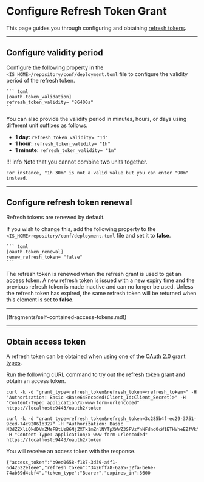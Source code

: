 # Configure Refresh Token Grant

This page guides you through configuring and obtaining [refresh tokens](../../concepts/authorization/refresh-token).

----

## Configure validity period

Configure the following property in the `<IS_HOME>/repository/conf/deployment.toml` file to configure the validity period of the refresh token.

    ``` toml
    [oauth.token_validation]
    refresh_token_validity= "86400s"
    ``

You can also provide the validity period in minutes, hours, or days using different unit suffixes as follows.

- **1 day:** `refresh_token_validity= "1d"`
- **1 hour:** `refresh_token_validity= "1h"`
- **1 minute:** `refresh_token_validity= "1m"`


!!! info
    Note that you cannot combine two units together. 

    For instance, "1h 30m" is not a valid value but you can enter "90m" instead.

----

## Configure refresh token renewal 

Refresh tokens are renewed by default. 

If you wish to change this, add the following property to the `<IS_HOME>repository/conf/deployment.toml` file and set it to **false**. 

    ``` toml
    [oauth.token_renewal]
    renew_refresh_token= "false"
    ```

The refresh token is renewed when the refresh grant is used to get an access token. A new refresh token is issued with a new expiry time and the previous refresh token is made inactive and can no longer be used. Unless the refresh token has expired, the same refresh token will be returned when this element is set to **false**.

-----


{!fragments/self-contained-access-tokens.md!}

----

## Obtain access token 

A refresh token can be obtained when using one of the [OAuth 2.0 grant types](oauth-grant-types.md). 

Run the following cURL command to try out the refresh token grant and obtain an access token.

``` tab="Request Format"
curl -k -d "grant_type=refresh_token&refresh_token=<refresh_token>" -H "Authorization: Basic <Base64Encoded(Client_Id:Client_Secret)>" -H "Content-Type: application/x-www-form-urlencoded" https://localhost:9443/oauth2/token
```

``` tab="Sample Request"
curl -k -d "grant_type=refresh_token&refresh_token=3c285b4f-ec29-3751-9ced-74c92061b327" -H "Authorization: Basic N3dZZXliQkdDVmZMeFBtUzB6NjZXTk1mZnlNYTpXWWZ3SFVzYnNFdnd0cW1ETHVheEZfVkNRSndh" -H "Content-Type: application/x-www-form-urlencoded" https://localhost:9443/oauth2/token
```

You will receive an access token with the response.

``` 
{"access_token":"b9ed0658-f187-3d39-a4f1-6d42522e1eee","refresh_token":"3426ff78-62a5-32fa-be6e-74ab69d4cbf4","token_type":"Bearer","expires_in":3600
```